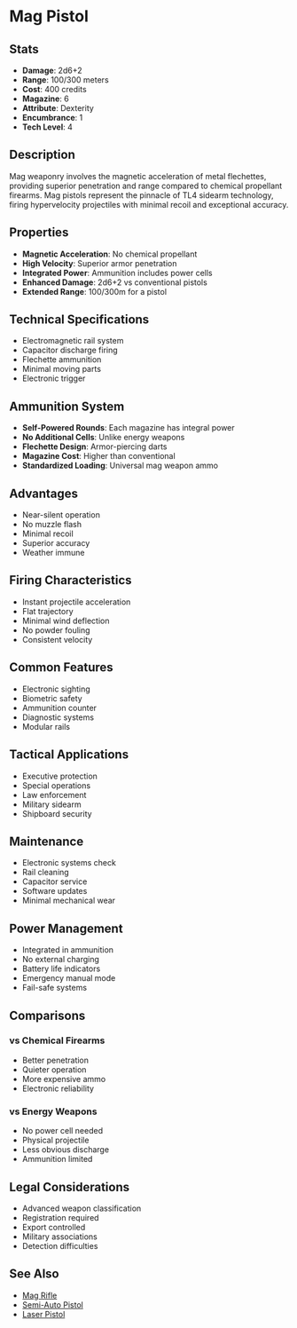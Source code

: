 # Mag Pistol

## Stats
- **Damage**: 2d6+2
- **Range**: 100/300 meters
- **Cost**: 400 credits
- **Magazine**: 6
- **Attribute**: Dexterity
- **Encumbrance**: 1
- **Tech Level**: 4

## Description
Mag weaponry involves the magnetic acceleration of metal flechettes, providing superior penetration and range compared to chemical propellant firearms. Mag pistols represent the pinnacle of TL4 sidearm technology, firing hypervelocity projectiles with minimal recoil and exceptional accuracy.

## Properties
- **Magnetic Acceleration**: No chemical propellant
- **High Velocity**: Superior armor penetration
- **Integrated Power**: Ammunition includes power cells
- **Enhanced Damage**: 2d6+2 vs conventional pistols
- **Extended Range**: 100/300m for a pistol

## Technical Specifications
- Electromagnetic rail system
- Capacitor discharge firing
- Flechette ammunition
- Minimal moving parts
- Electronic trigger

## Ammunition System
- **Self-Powered Rounds**: Each magazine has integral power
- **No Additional Cells**: Unlike energy weapons
- **Flechette Design**: Armor-piercing darts
- **Magazine Cost**: Higher than conventional
- **Standardized Loading**: Universal mag weapon ammo

## Advantages
- Near-silent operation
- No muzzle flash
- Minimal recoil
- Superior accuracy
- Weather immune

## Firing Characteristics
- Instant projectile acceleration
- Flat trajectory
- Minimal wind deflection
- No powder fouling
- Consistent velocity

## Common Features
- Electronic sighting
- Biometric safety
- Ammunition counter
- Diagnostic systems
- Modular rails

## Tactical Applications
- Executive protection
- Special operations
- Law enforcement
- Military sidearm
- Shipboard security

## Maintenance
- Electronic systems check
- Rail cleaning
- Capacitor service
- Software updates
- Minimal mechanical wear

## Power Management
- Integrated in ammunition
- No external charging
- Battery life indicators
- Emergency manual mode
- Fail-safe systems

## Comparisons
### vs Chemical Firearms
- Better penetration
- Quieter operation
- More expensive ammo
- Electronic reliability

### vs Energy Weapons
- No power cell needed
- Physical projectile
- Less obvious discharge
- Ammunition limited

## Legal Considerations
- Advanced weapon classification
- Registration required
- Export controlled
- Military associations
- Detection difficulties

## See Also
- [Mag Rifle](mag-rifle.md)
- [Semi-Auto Pistol](semi-auto-pistol.md)
- [Laser Pistol](laser-pistol.md)